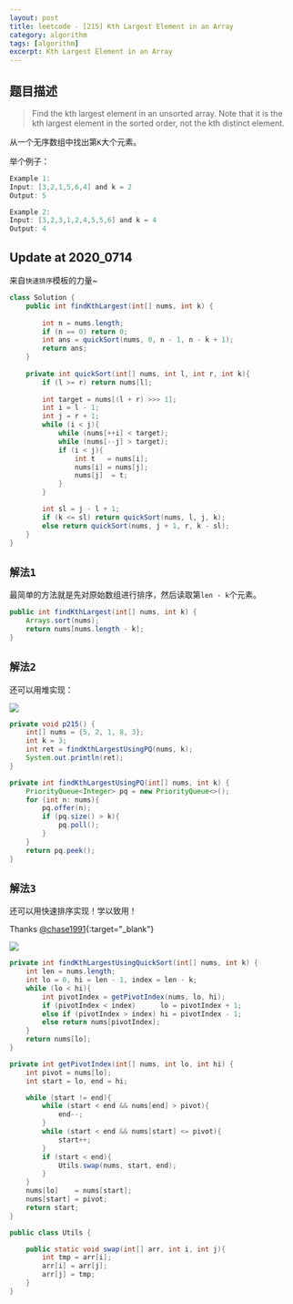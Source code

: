 ```yaml
---
layout: post
title: leetcode - [215] Kth Largest Element in an Array
category: algorithm
tags: [algorithm]
excerpt: Kth Largest Element in an Array
---
```


## 题目描述  

> Find the kth largest element in an unsorted array. Note that it is the kth largest element in the sorted order, not the kth distinct element.  

从一个无序数组中找出第`K`大个元素。  


举个例子：  

``` java
Example 1:
Input: [3,2,1,5,6,4] and k = 2
Output: 5

Example 2:
Input: [3,2,3,1,2,4,5,5,6] and k = 4
Output: 4
```

## Update at 2020_0714  

来自`快速排序`模板的力量~  

``` java
class Solution {
    public int findKthLargest(int[] nums, int k) {
        
        int n = nums.length;
        if (n == 0) return 0;
        int ans = quickSort(nums, 0, n - 1, n - k + 1);
        return ans;
    }
    
    private int quickSort(int[] nums, int l, int r, int k){
        if (l >= r) return nums[l];
        
        int target = nums[(l + r) >>> 1];
        int i = l - 1;
        int j = r + 1;
        while (i < j){
            while (nums[++i] < target);
            while (nums[--j] > target);
            if (i < j){
                int t   = nums[i];
                nums[i] = nums[j];
                nums[j]  = t;
            }
        }

        int sl = j - l + 1;
        if (k <= sl) return quickSort(nums, l, j, k);
        else return quickSort(nums, j + 1, r, k - sl);
    }
}
```



## `解法1`  

最简单的方法就是先对原始数组进行排序，然后读取第`len - k`个元素。  

``` java
public int findKthLargest(int[] nums, int k) {
    Arrays.sort(nums);
    return nums[nums.length - k];
}
```

## `解法2`  

还可以用堆实现：  

![](https://yyc-images.oss-cn-beijing.aliyuncs.com/leetcode_215_using_heap.png)  

``` java
private void p215() {
    int[] nums = {5, 2, 1, 8, 3};
    int k = 3;
    int ret = findKthLargestUsingPQ(nums, k);
    System.out.println(ret);
}

private int findKthLargestUsingPQ(int[] nums, int k) {
    PriorityQueue<Integer> pq = new PriorityQueue<>();
    for (int n: nums){
        pq.offer(n);
        if (pq.size() > k){
            pq.poll();
        }
    }
    return pq.peek();
}
```



## `解法3`  

还可以用快速排序实现！学以致用！  

Thanks [@chase1991](https://leetcode.com/problems/kth-largest-element-in-an-array/discuss/60300/Java-Quick-Select){:target="_blank"}  

![](https://yyc-images.oss-cn-beijing.aliyuncs.com/leetcode_215_quick_sort.png)


``` java
private int findKthLargestUsingQuickSort(int[] nums, int k) {
    int len = nums.length;
    int lo = 0, hi = len - 1, index = len - k;
    while (lo < hi){
        int pivotIndex = getPivotIndex(nums, lo, hi);
        if (pivotIndex < index)      lo = pivotIndex + 1;
        else if (pivotIndex > index) hi = pivotIndex - 1;
        else return nums[pivotIndex];
    }
    return nums[lo];
}

private int getPivotIndex(int[] nums, int lo, int hi) {
    int pivot = nums[lo];
    int start = lo, end = hi;

    while (start != end){
        while (start < end && nums[end] > pivot){
            end--;
        }
        while (start < end && nums[start] <= pivot){
            start++;
        }
        if (start < end){
            Utils.swap(nums, start, end);
        }
    }
    nums[lo]    = nums[start];
    nums[start] = pivot;
    return start;
}

public class Utils {

    public static void swap(int[] arr, int i, int j){
        int tmp = arr[i];
        arr[i] = arr[j];
        arr[j] = tmp;
    }
}
```
